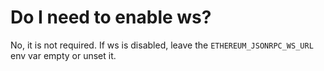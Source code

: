 # Do I need to enable ws?

No, it is not required. If ws is disabled, leave the `ETHEREUM_JSONRPC_WS_URL` env var empty or unset it.
